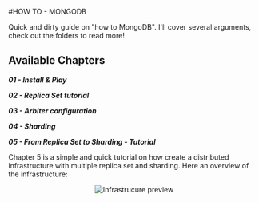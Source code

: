 #HOW TO - MONGODB

Quick and dirty guide on "how to MongoDB". I'll cover several arguments, check out the folders to read more!

## Available Chapters

___01 - Install & Play___

___02 - Replica Set tutorial___

___03 - Arbiter configuration___

___04 - Sharding___

___05 - From Replica Set to Sharding - Tutorial___

Chapter 5 is a simple and quick tutorial on how create a distributed infrastructure with multiple replica set and sharding. Here an overview of the infrastructure:

<p align="center">
  <img src="infrastructure_mongodb_alexcomu.png" alt="Infrastrucure preview"/>
</p>
